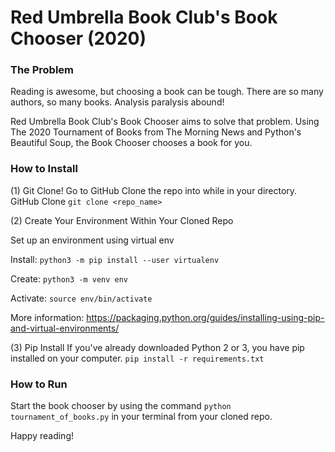 Red Umbrella Book Club's Book Chooser (2020)
============================================

### The Problem

Reading is awesome, but choosing a book can be tough. There are so many authors, so many books. Analysis paralysis abound!

Red Umbrella Book Club's Book Chooser aims to solve that problem. Using The 2020 Tournament of Books from The Morning News and Python's Beautiful Soup, the Book Chooser chooses a book for you.

### How to Install
(1) Git Clone!
Go to GitHub Clone the repo into while in your directory. GitHub Clone
`git clone <repo_name>`

(2) Create Your Environment Within Your Cloned Repo

Set up an environment using virtual env

Install: `python3 -m pip install --user virtualenv`

Create: `python3 -m venv env`

Activate: `source env/bin/activate`

More information: https://packaging.python.org/guides/installing-using-pip-and-virtual-environments/

(3) Pip Install
If you've already downloaded Python 2 or 3, you have pip installed on your computer.
`pip install -r requirements.txt`

### How to Run
Start the book chooser by using the command `python tournament_of_books.py` in your terminal from your cloned repo.

Happy reading!